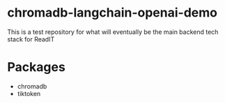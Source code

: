 # chromadb-langchain-openai-demo
 This is a test repository for what will eventually be the main backend tech stack for ReadIT

# Packages
- chromadb
- tiktoken